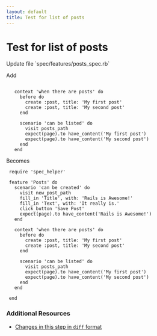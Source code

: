 ```yaml
---
layout: default
title: Test for list of posts
---
```


<h1 id="main">Test for list of posts</h1>
Update file `spec/features/posts_spec.rb`

Add
<pre><code>&nbsp;
   context &#39;when there are posts&#39; do
     before do
       create :post, title: &#39;My first post&#39;
       create :post, title: &#39;My second post&#39;
     end
&nbsp;
     scenario &#39;can be listed&#39; do
       visit posts_path
       expect(page).to have_content(&#39;My first post&#39;)
       expect(page).to have_content(&#39;My second post&#39;)
     end
   end</code></pre>


Becomes
<pre><code> require &#39;spec_helper&#39;
&nbsp;
 feature &#39;Posts&#39; do
   scenario &#39;can be created&#39; do
     visit new_post_path
     fill_in &#39;Title&#39;, with: &#39;Rails is Awesome!&#39;
     fill_in &#39;Text&#39;, with: &#39;It really is.&#39;
     click_button &#39;Save Post&#39;
     expect(page).to have_content(&#39;Rails is Awesome!&#39;)
   end
&nbsp;
   context &#39;when there are posts&#39; do
     before do
       create :post, title: &#39;My first post&#39;
       create :post, title: &#39;My second post&#39;
     end
&nbsp;
     scenario &#39;can be listed&#39; do
       visit posts_path
       expect(page).to have_content(&#39;My first post&#39;)
       expect(page).to have_content(&#39;My second post&#39;)
     end
   end
&nbsp;
 end
</code></pre>



### Additional Resources

* [Changes in this step in `diff` format](https://github.com/stevenhallen/rails_getting_started_bdd/commit/98ececf6ef7c76a30fcc6cdde28dd0ef0cef89e2)

